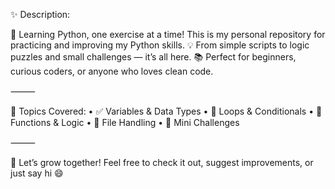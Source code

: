 ✨ Description:

🐍 Learning Python, one exercise at a time!
This is my personal repository for practicing and improving my Python skills.
💡 From simple scripts to logic puzzles and small challenges — it’s all here.
📚 Perfect for beginners, curious coders, or anyone who loves clean code.

⸻

🔧 Topics Covered:
	•	✅ Variables & Data Types
	•	🔁 Loops & Conditionals
	•	🧮 Functions & Logic
	•	📂 File Handling
	•	🧠 Mini Challenges

⸻

🚀 Let’s grow together!
Feel free to check it out, suggest improvements, or just say hi 😄
